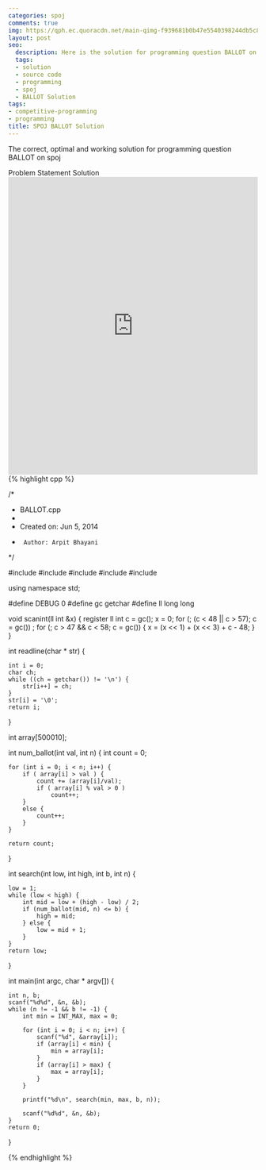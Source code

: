 ```yaml
---
categories: spoj
comments: true
img: https://qph.ec.quoracdn.net/main-qimg-f939681b0b47e5540398244db5c8966f?convert_to_webp=true
layout: post
seo:
  description: Here is the solution for programming question BALLOT on spoj
  tags:
  - solution
  - source code
  - programming
  - spoj
  - BALLOT Solution
tags:
- competitive-programming
- programming
title: SPOJ BALLOT Solution
---
```

The correct, optimal and working solution for programming question BALLOT on spoj

<div class="ui secondary pointing large menu">
  <a class="grey item" data-tab="problem-statement">
    Problem Statement
  </a>
  <a class="active item grey" data-tab="solution">
    Solution
  </a>
</div>
<div class="ui bottom attached tab" data-tab="problem-statement">
    <iframe src="http://www.spoj.com/problems/BALLOT/" width="100%" height="600px" style="overflow: scroll; border: none;"></iframe>
</div>
<div class="ui bottom attached active tab" data-tab="solution">
{% highlight cpp %}

/*
 * BALLOT.cpp
 *
 *  Created on: Jun 5, 2014
 *      Author: Arpit Bhayani
 */

#include <cstdio>
#include <cstdlib>
#include <iostream>
#include <queue>
#include <climits>

using namespace std;

#define DEBUG 0
#define gc getchar
#define ll long long

void scanint(ll int &x) {
	register ll int c = gc();
	x = 0;
	for (; (c < 48 || c > 57); c = gc())
		;
	for (; c > 47 && c < 58; c = gc()) {
		x = (x << 1) + (x << 3) + c - 48;
	}
}

int readline(char * str) {

	int i = 0;
	char ch;
	while ((ch = getchar()) != '\n') {
		str[i++] = ch;
	}
	str[i] = '\0';
	return i;
}

int array[500010];

int num_ballot(int val, int n) {
	int count = 0;

	for (int i = 0; i < n; i++) {
		if ( array[i] > val ) {
			count += (array[i]/val);
			if ( array[i] % val > 0 )
				count++;
		}
		else {
			count++;
		}
	}

	return count;
}

int search(int low, int high, int b, int n) {

	low = 1;
	while (low < high) {
		int mid = low + (high - low) / 2;
		if (num_ballot(mid, n) <= b) {
			high = mid;
		} else {
			low = mid + 1;
		}
	}
	return low;
}

int main(int argc, char * argv[]) {

	int n, b;
	scanf("%d%d", &n, &b);
	while (n != -1 && b != -1) {
		int min = INT_MAX, max = 0;

		for (int i = 0; i < n; i++) {
			scanf("%d", &array[i]);
			if (array[i] < min) {
				min = array[i];
			}
			if (array[i] > max) {
				max = array[i];
			}
		}

		printf("%d\n", search(min, max, b, n));

		scanf("%d%d", &n, &b);
	}
	return 0;
}


{% endhighlight %}
</div>
